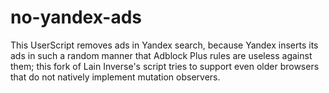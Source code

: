 # no-yandex-ads
This UserScript removes ads in Yandex search, because Yandex inserts its ads in such a random manner that Adblock Plus rules are useless against them; this fork of Lain Inverse's script tries to support even older browsers that do not natively implement mutation observers.
